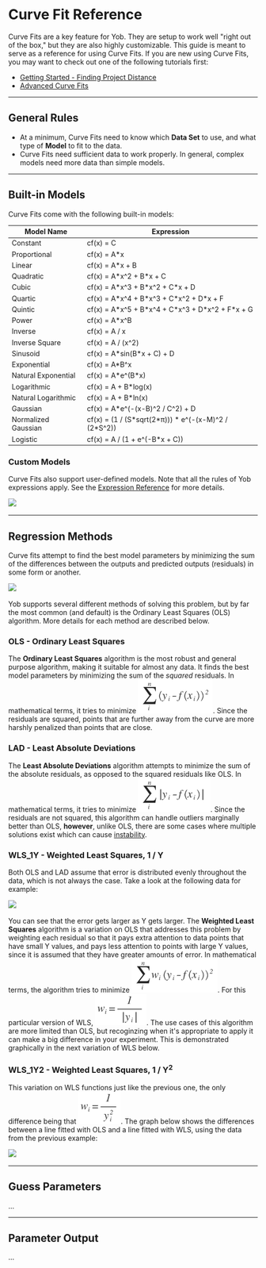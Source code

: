 # Curve Fit Reference
Curve Fits are a key feature for Yob.  They are setup to work well "right out of the box," but they are also highly customizable.  This guide is meant to serve as a reference for using Curve Fits.  If you are new using Curve Fits, you may want to check out one of the following tutorials first:

* [Getting Started - Finding Project Distance](../tutorials/getting_started.md#finding-the-projected-distance)
* [Advanced Curve Fits](../tutorials/advanced_curve_fits.md)

---
## General Rules
* At a minimum, Curve Fits need to know which **Data Set** to use, and what type of **Model** to fit to the data.
* Curve Fits need sufficient data to work properly.  In general, complex models need more data than simple models.

---
## Built-in Models
Curve Fits come with the following built-in models:

<table>
    <thead><tr><th>Model Name</th><th>Expression</th></tr></thead>
    <tbody>
        <tr><td>Constant</td><td>cf(x) = C</td></tr>
        <tr><td>Proportional</td><td>cf(x) = A*x</td></tr>
        <tr><td>Linear</td><td>cf(x) = A*x + B</td></tr>
        <tr><td>Quadratic</td><td>cf(x) = A*x^2 + B*x + C</td></tr>
        <tr><td>Cubic</td><td>cf(x) = A*x^3 + B*x^2 + C*x + D</td></tr>
        <tr><td>Quartic</td><td>cf(x) = A*x^4 + B*x^3 + C*x^2 + D*x + F</td></tr>
        <tr><td>Quintic</td><td>cf(x) = A*x^5 + B*x^4 + C*x^3 + D*x^2 + F*x + G</td></tr>
        <tr><td>Power</td><td>cf(x) = A*x^B</td></tr>
        <tr><td>Inverse</td><td>cf(x) = A / x</td></tr>
        <tr><td>Inverse Square</td><td>cf(x) = A / (x^2)</td></tr>
        <tr><td>Sinusoid</td><td>cf(x) = A*sin(B*x + C) + D</td></tr>
        <tr><td>Exponential</td><td>cf(x) = A*B^x</td></tr>
        <tr><td>Natural Exponential</td><td>cf(x) = A*e^(B*x)</td></tr>
        <tr><td>Logarithmic</td><td>cf(x) = A + B*log(x)</td></tr>
        <tr><td>Natural Logarithmic</td><td>cf(x) = A + B*ln(x)</td></tr>
        <tr><td>Gaussian</td><td>cf(x) = A*e^(-(x-B)^2 / C^2) + D</td></tr>
        <tr><td>Normalized Gaussian</td><td>cf(x) = (1 / (S*sqrt(2*π))) * e^(-(x-M)^2 / (2*S^2))</td></tr>
        <tr><td>Logistic</td><td>cf(x) = A / (1 + e^(-B*x + C))</td></tr>
    </tbody>
</table>

### Custom Models
Curve Fits also support user-defined models.  Note that all the rules of Yob expressions apply.  See the [Expression Reference](./expression_reference.md) for more details.

<div class="centered"><img src="../../img/curve_fit_reference/custom_curve_fit.png"></div>

---
## Regression Methods
Curve fits attempt to find the best model parameters by minimizing the sum of the differences between the outputs and predicted outputs (residuals) in some form or another.

<div class="centered"><img src="../../img/curve_fit_reference/residuals.png"></div>

Yob supports several different methods of solving this problem, but by far the most common (and default) is the Ordinary Least Squares (OLS) algorithm.  More details for each method are described below.

### OLS - Ordinary Least Squares
The **Ordinary Least Squares** algorithm is the most robust and general purpose algorithm, making it suitable for almost any data.  It finds the best model parameters by minimizing the sum of the _squared_ residuals.  In mathematical terms, it tries to minimize ![OLS Objective](../img/curve_fit_reference/ols_equation.png).  Since the residuals are squared, points that are further away from the curve are more harshly penalized than points that are close.

### LAD - Least Absolute Deviations
The **Least Absolute Deviations** algorithm attempts to minimize the sum of the absolute residuals, as opposed to the squared residuals like OLS.  In mathematical terms, it tries to minimize ![LAD Objective](../img/curve_fit_reference/lad_equation.png).  Since the residuals are not squared, this algorithm can handle outliers marginally better than OLS, **however**, unlike OLS, there are some cases where multiple solutions exist which can cause [instability](https://en.wikipedia.org/wiki/Least_absolute_deviations#Other_properties).

### WLS_1Y - Weighted Least Squares, 1 / Y
Both OLS and LAD assume that error is distributed evenly throughout the data, which is not always the case.  Take a look at the following data for example:

<div class="centered"><img src="../../img/curve_fit_reference/increasing_error.png"></div>

You can see that the error gets larger as Y gets larger.  The **Weighted Least Squares** algorithm is a variation on OLS that addresses this problem by weighting each residual so that it pays extra attention to data points that have small Y values, and pays less attention to points with large Y values, since it is assumed that they have greater amounts of error.  In mathematical terms, the algorithm tries to minimize ![WLS Objective](../img/curve_fit_reference/wls_equation.png).  For this particular version of WLS, ![Wi = 1/y](../img/curve_fit_reference/wls_1y_weight.png).  The use cases of this algorithm are more limited than OLS, but recoginzing when it's appropriate to apply it can make a big difference in your experiment.  This is demonstrated graphically in the next variation of WLS below.

### WLS_1Y2 - Weighted Least Squares, 1 / Y<sup>2</sup>
This variation on WLS functions just like the previous one, the only difference being that ![Wi = 1/y^2](../img/curve_fit_reference/wls_1y2_weight.png).  The graph below shows the differences between a line fitted with OLS and a line fitted with WLS, using the data from the previous example:

<div class="centered"><img src="../../img/curve_fit_reference/ols_vs_wls.png"></div>

---
## Guess Parameters
...

---
## Parameter Output
...